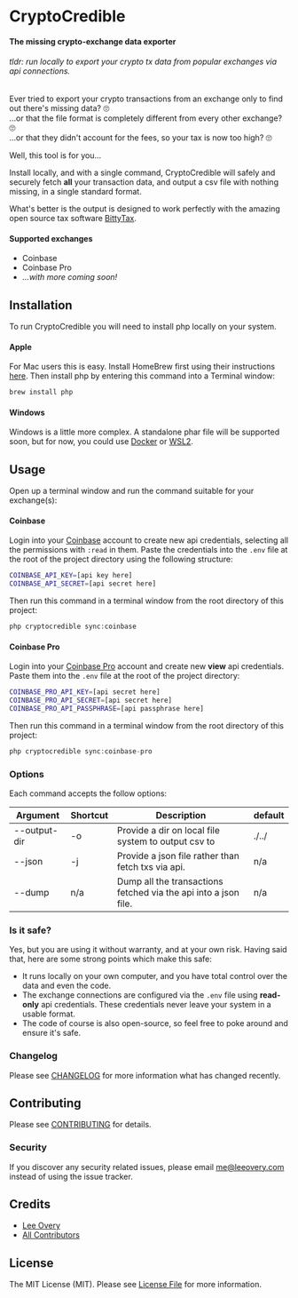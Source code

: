 # CryptoCredible
#### The missing crypto-exchange data exporter

###### _tldr: run locally to export your crypto tx data from popular exchanges via api connections._

Ever tried to export your crypto transactions from an exchange only to find out there's missing data? 🙄<br>
...or that the file format is completely different from every other exchange? 🙄<br>
...or that they didn't account for the fees, so your tax is now too high? 🙄

Well, this tool is for you...

Install locally, and with a single command, CryptoCredible will safely and securely fetch **all** your transaction data, and output a csv file with nothing missing, in a single standard format.

What's better is the output is designed to work perfectly with the amazing open source tax software [BittyTax](https://github.com/BittyTax/BittyTax).

#### Supported exchanges
* Coinbase
* Coinbase Pro
* _...with more coming soon!_

## Installation

To run CryptoCredible you will need to install php locally on your system. 

#### Apple
For Mac users this is easy. Install HomeBrew first using their instructions [here](https://brew.sh/). Then install php by entering this command into a Terminal window:

```bash
brew install php
```

#### Windows
Windows is a little more complex. A standalone phar file will be supported soon, but for  now, you could use [Docker](https://docs.docker.com/desktop/windows/install/) or [WSL2](https://www.sitepoint.com/wsl2/).

## Usage

Open up a terminal window and run the command suitable for your exchange(s):

#### Coinbase 

Login into your [Coinbase](https://www.coinbase.com/settings/api) account to create new api credentials, selecting all the permissions with `:read` in them. Paste the credentials into the `.env` file at the root of the project directory using the following structure:

```bash
COINBASE_API_KEY=[api key here]
COINBASE_API_SECRET=[api secret here]
```

Then run this command in a terminal window from the root directory of this project:

``` php
php cryptocredible sync:coinbase
```

#### Coinbase Pro

Login into your [Coinbase Pro](https://pro.coinbase.com/profile/api) account and create new **view** api credentials. Paste them into the `.env` file at the root of the project directory:

```bash
COINBASE_PRO_API_KEY=[api secret here]
COINBASE_PRO_API_SECRET=[api secret here]
COINBASE_PRO_API_PASSPHRASE=[api passphrase here]
```

Then run this command in a terminal window from the root directory of this project:

``` php
php cryptocredible sync:coinbase-pro
```

### Options

Each command accepts the follow options:

| Argument | Shortcut | Description | default |
|---|---|---|---|
| --output-dir | -o | Provide a dir on local file system to output csv to | ./../ |
| --json | -j | Provide a json file rather than fetch txs via api. | n/a |
| --dump | n/a | Dump all the transactions fetched via the api into a json file. | n/a |

### Is it safe?

Yes, but you are using it without warranty, and at your own risk. Having said that, here are some strong points which make this safe: 
* It runs locally on your own computer, and you have total control over the data and even the code.
* The exchange connections are configured via the `.env` file using **read-only** api credentials. These credentials never leave your system in a usable format.
* The code of course is also open-source, so feel free to poke around and ensure it's safe.

### Changelog

Please see [CHANGELOG](CHANGELOG.md) for more information what has changed recently.

## Contributing

Please see [CONTRIBUTING](CONTRIBUTING.md) for details.

### Security

If you discover any security related issues, please email me@leeovery.com instead of using the issue tracker.

## Credits

- [Lee Overy](https://github.com/leeovery)
- [All Contributors](../../contributors)

## License

The MIT License (MIT). Please see [License File](LICENSE.md) for more information.
